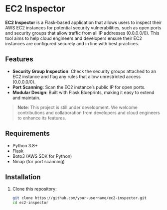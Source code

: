 # EC2 Inspector

**EC2 Inspector** is a Flask-based application that allows users to inspect their AWS EC2 instances for potential security vulnerabilities, such as open ports and security groups that allow traffic from all IP addresses (0.0.0.0/0). This tool aims to help cloud engineers and developers ensure their EC2 instances are configured securely and in line with best practices.

## Features

- **Security Group Inspection**: Check the security groups attached to an EC2 instance and flag any rules that allow unrestricted access (0.0.0.0/0).
- **Port Scanning**: Scan the EC2 instance’s public IP for open ports.
- **Modular Design**: Built with Flask Blueprints, making it easy to extend and maintain.

> **Note**: This project is still under development. We welcome contributions and collaboration from developers and cloud engineers to enhance its features.

## Requirements

- Python 3.8+
- Flask
- Boto3 (AWS SDK for Python)
- Nmap (for port scanning)

## Installation

1. Clone this repository:
   ```bash
   git clone https://github.com/your-username/ec2-inspector.git
   cd ec2-inspector
